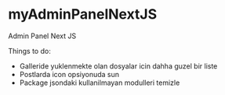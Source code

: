 # myAdminPanelNextJS
Admin Panel Next JS


Things to do:
- Galleride yuklenmekte olan dosyalar icin dahha guzel bir liste 
- Postlarda icon opsiyonuda sun
- Package jsondaki kullanilmayan modulleri temizle
